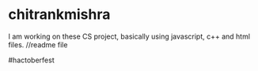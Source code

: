 # chitrankmishra
I am working on these CS project, basically using javascript, c++ and html files.
//readme file

#hactoberfest 

